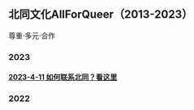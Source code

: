 ## 北同文化AllForQueer（2013-2023）
尊重·多元·合作

### 2023
#### [2023-4-11 如何联系北同？看这里](https://allforqueer.github.io/2023-04-11_%E5%A6%82%E4%BD%95%E8%81%94%E7%B3%BB%E5%8C%97%E5%90%8C%EF%BC%9F%E7%9C%8B%E8%BF%99%E9%87%8C.html)


### 2022


